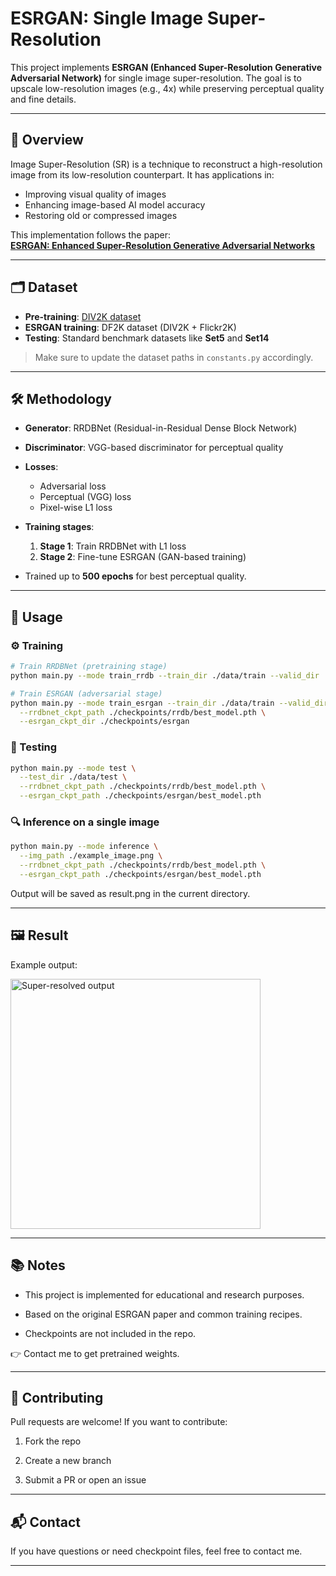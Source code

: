 # ESRGAN: Single Image Super-Resolution

This project implements **ESRGAN (Enhanced Super-Resolution Generative Adversarial Network)** for single image super-resolution. The goal is to upscale low-resolution images (e.g., 4x) while preserving perceptual quality and fine details.

---

## 📌 Overview

Image Super-Resolution (SR) is a technique to reconstruct a high-resolution image from its low-resolution counterpart. It has applications in:

- Improving visual quality of images
- Enhancing image-based AI model accuracy
- Restoring old or compressed images

This implementation follows the paper:  
**[ESRGAN: Enhanced Super-Resolution Generative Adversarial Networks](https://doi.org/10.48550/arXiv.1809.00219)**

---

## 🗂️ Dataset

- **Pre-training**: [DIV2K dataset](https://data.vision.ee.ethz.ch/cvl/DIV2K/)
- **ESRGAN training**: DF2K dataset (DIV2K + Flickr2K)
- **Testing**: Standard benchmark datasets like **Set5** and **Set14**

> Make sure to update the dataset paths in `constants.py` accordingly.

---

## 🛠️ Methodology

- **Generator**: RRDBNet (Residual-in-Residual Dense Block Network)
- **Discriminator**: VGG-based discriminator for perceptual quality
- **Losses**:
  - Adversarial loss
  - Perceptual (VGG) loss
  - Pixel-wise L1 loss
- **Training stages**:
  1. **Stage 1**: Train RRDBNet with L1 loss
  2. **Stage 2**: Fine-tune ESRGAN (GAN-based training)

- Trained up to **500 epochs** for best perceptual quality.

---

## 🚀 Usage

### ⚙️ Training

```bash
# Train RRDBNet (pretraining stage)
python main.py --mode train_rrdb --train_dir ./data/train --valid_dir ./data/valid --rrdbnet_ckpt_dir ./checkpoints/rrdb

# Train ESRGAN (adversarial stage)
python main.py --mode train_esrgan --train_dir ./data/train --valid_dir ./data/valid \
  --rrdbnet_ckpt_path ./checkpoints/rrdb/best_model.pth \
  --esrgan_ckpt_dir ./checkpoints/esrgan
```

### 🧪 Testing

```bash
python main.py --mode test \
  --test_dir ./data/test \
  --rrdbnet_ckpt_path ./checkpoints/rrdb/best_model.pth \
  --esrgan_ckpt_path ./checkpoints/esrgan/best_model.pth
```

### 🔍 Inference on a single image

```bash
python main.py --mode inference \
  --img_path ./example_image.png \
  --rrdbnet_ckpt_path ./checkpoints/rrdb/best_model.pth \
  --esrgan_ckpt_path ./checkpoints/esrgan/best_model.pth
```

Output will be saved as result.png in the current directory.

---

## 🖼️ Result
Example output:

<img src=".Results/comic.png" alt="Super-resolved output" width="400" />

---

## 📚 Notes
- This project is implemented for educational and research purposes.
- Based on the original ESRGAN paper and common training recipes.

- Checkpoints are not included in the repo.

👉 Contact me to get pretrained weights.

---

## 🤝 Contributing
Pull requests are welcome! If you want to contribute:

1. Fork the repo

2. Create a new branch

3. Submit a PR or open an issue

---

## 📬 Contact
If you have questions or need checkpoint files, feel free to contact me.

---

